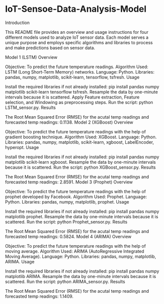 # IoT-Sensoe-Data-Analysis-Model
Introduction

This README file provides an overview and usage instructions for four different models used to analyze IoT sensor data. Each model serves a unique purpose and employs specific algorithms and libraries to process and make predictions based on sensor data.

Model 1 (LSTM)
Overview

Objective: To predict the future temperature readings.
Algorithm Used: LSTM (Long Short-Term Memory) networks.
Language: Python.
Libraries: pandas, numpy, matplotlib, scikit-learn, tensorflow, tsfresh.
Usage

Install the required libraries if not already installed: pip install pandas numpy matplotlib scikit-learn tensorflow tsfresh.
Resample the data by one-minute intervals because it is scattered.
Apply Feature extraction, Feature selection, and Windowing as preprocessing steps.
Run the script: python LSTM_sensor.py.
Results

The Root Mean Squared Error (RMSE) for the acutal temp readings and forecasted temp readings: 0.1138.
Model 2 (XGBoost)
Overview

Objective: To predict the future temperature readings with the help of gradient boosting technique.
Algorithm Used: XGBoost.
Language: Python.
Libraries: pandas, numpy, matplotlib, scikit-learn, xgboost, LabelEncoder, hyperopt.
Usage

Install the required libraries if not already installed: pip install pandas numpy matplotlib scikit-learn xgboost.
Resample the data by one-minute intervals because it is scattered.
Run the script: python XGBoost_sensor.py.
Results

The Root Mean Squared Error (RMSE) for the acutal temp readings and forecasted temp readings: 2.8591.
Model 3 (Prophet)
Overview

Objective: To predict the future temperature readings with the help of prophet developed by Facebook.
Algorithm Used: Prophet.
Language: Python.
Libraries: pandas, numpy, matplotlib, prophet.
Usage

Install the required libraries if not already installed: pip install pandas numpy matplotlib prophet.
Resample the data by one-minute intervals because it is scattered.
Run the script: python Prophet_sensor.py.
Results

The Root Mean Squared Error (RMSE) for the acutal temp readings and forecasted temp readings: 0.5824.
Model 4 (ARIMA)
Overview

Objective: To predict the future temperature readings with the help of moving average.
Algorithm Used: ARIMA (AutoRegressive Integrated Moving Average).
Language: Python.
Libraries: pandas, numpy, matplotlib, ARIMA.
Usage

Install the required libraries if not already installed: pip install pandas numpy matplotlib ARIMA.
Resample the data by one-minute intervals because it is scattered.
Run the script: python ARIMA_sensor.py.
Results

The Root Mean Squared Error (RMSE) for the acutal temp readings and forecasted temp readings: 1.1409.
